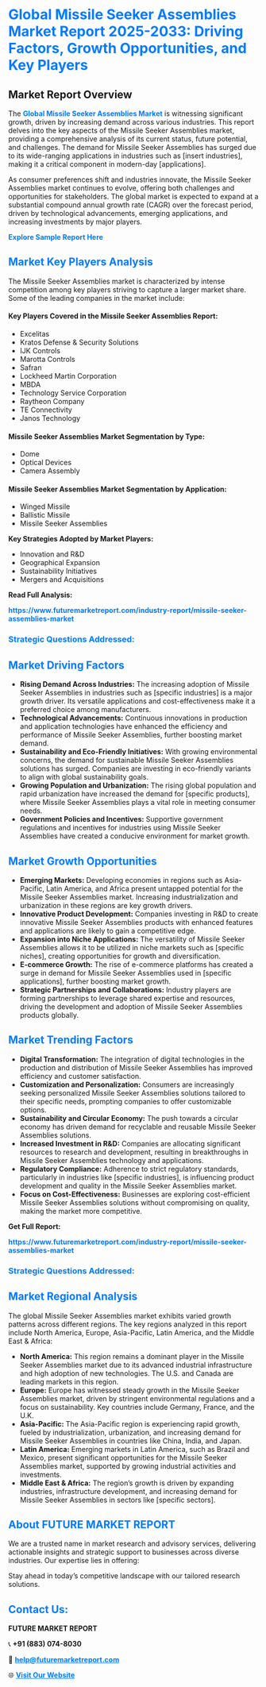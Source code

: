 <h1 style="color: #007BFF;">Global Missile Seeker Assemblies Market Report 2025-2033: Driving Factors, Growth Opportunities, and Key Players</h1>

<section id="overview">
<h2>Market Report Overview</h2>
<p>The <a href="https://www.futuremarketreport.com/industry-report/missile-seeker-assemblies-market" style="color: #007BFF; text-decoration: none;"><strong>Global Missile Seeker Assemblies Market</strong></a> is witnessing significant growth, driven by increasing demand across various industries. This report delves into the key aspects of the Missile Seeker Assemblies market, providing a comprehensive analysis of its current status, future potential, and challenges. The demand for Missile Seeker Assemblies has surged due to its wide-ranging applications in industries such as [insert industries], making it a critical component in modern-day [applications].</p>
<p>As consumer preferences shift and industries innovate, the Missile Seeker Assemblies market continues to evolve, offering both challenges and opportunities for stakeholders. The global market is expected to expand at a substantial compound annual growth rate (CAGR) over the forecast period, driven by technological advancements, emerging applications, and increasing investments by major players.</p>
</section>

<section id="overview">
<p><a href="https://www.futuremarketreport.com/request-sample/reportId=124238" style="color: #007BFF; text-decoration: none;"><strong>Explore Sample Report Here</strong></a></p>
</section>

<section id="key-players">
<h2 style="color: #007BFF;">Market Key Players Analysis</h2>
<p>The Missile Seeker Assemblies market is characterized by intense competition among key players striving to capture a larger market share. Some of the leading companies in the market include:</p>
<h4>Key Players Covered in the Missile Seeker Assemblies Report:</h4>
<ul><li>Excelitas</li><li>Kratos Defense &amp; Security Solutions</li><li>IJK Controls</li><li>Marotta Controls</li><li>Safran</li><li>Lockheed Martin Corporation</li><li>MBDA</li><li>Technology Service Corporation</li><li>Raytheon Company</li><li>TE Connectivity</li><li>Janos Technology</li></ul>
<h4>Missile Seeker Assemblies Market Segmentation by Type:</h4>
<ul><li>Dome</li><li>Optical Devices</li><li>Camera Assembly</li></ul>

<h4>Missile Seeker Assemblies Market Segmentation by Application:</h4>
<ul><li>Winged Missile</li><li>Ballistic Missile</li><li>Missile Seeker Assemblies</li></ul>
<p><strong>Key Strategies Adopted by Market Players:</strong></p>
<ul>
<li>Innovation and R&D</li>
<li>Geographical Expansion</li>
<li>Sustainability Initiatives</li>
<li>Mergers and Acquisitions</li>
</ul>
</section>

<section>
<p><strong>Read Full Analysis: </strong></p><a href="https://www.futuremarketreport.com/industry-report/missile-seeker-assemblies-market" style="color: #007BFF; text-decoration: none;"><strong>https://www.futuremarketreport.com/industry-report/missile-seeker-assemblies-market</strong></a>
<h3 style="color: #007BFF;">Strategic Questions Addressed:</h3>
</section>

<section id="driving-factors">
<h2 style="color: #007BFF;">Market Driving Factors</h2>
<ul>
<li><strong>Rising Demand Across Industries:</strong> The increasing adoption of Missile Seeker Assemblies in industries such as [specific industries] is a major growth driver. Its versatile applications and cost-effectiveness make it a preferred choice among manufacturers.</li>
<li><strong>Technological Advancements:</strong> Continuous innovations in production and application technologies have enhanced the efficiency and performance of Missile Seeker Assemblies, further boosting market demand.</li>
<li><strong>Sustainability and Eco-Friendly Initiatives:</strong> With growing environmental concerns, the demand for sustainable Missile Seeker Assemblies solutions has surged. Companies are investing in eco-friendly variants to align with global sustainability goals.</li>
<li><strong>Growing Population and Urbanization:</strong> The rising global population and rapid urbanization have increased the demand for [specific products], where Missile Seeker Assemblies plays a vital role in meeting consumer needs.</li>
<li><strong>Government Policies and Incentives:</strong> Supportive government regulations and incentives for industries using Missile Seeker Assemblies have created a conducive environment for market growth.</li>
</ul>
</section>

<section id="growth-opportunities">
<h2 style="color: #007BFF;">Market Growth Opportunities</h2>
<ul>
<li><strong>Emerging Markets:</strong> Developing economies in regions such as Asia-Pacific, Latin America, and Africa present untapped potential for the Missile Seeker Assemblies market. Increasing industrialization and urbanization in these regions are key growth drivers.</li>
<li><strong>Innovative Product Development:</strong> Companies investing in R&D to create innovative Missile Seeker Assemblies products with enhanced features and applications are likely to gain a competitive edge.</li>
<li><strong>Expansion into Niche Applications:</strong> The versatility of Missile Seeker Assemblies allows it to be utilized in niche markets such as [specific niches], creating opportunities for growth and diversification.</li>
<li><strong>E-commerce Growth:</strong> The rise of e-commerce platforms has created a surge in demand for Missile Seeker Assemblies used in [specific applications], further boosting market growth.</li>
<li><strong>Strategic Partnerships and Collaborations:</strong> Industry players are forming partnerships to leverage shared expertise and resources, driving the development and adoption of Missile Seeker Assemblies products globally.</li>
</ul>
</section>

<section id="trending-factors">
<h2 style="color: #007BFF;">Market Trending Factors</h2>
<ul>
<li><strong>Digital Transformation:</strong> The integration of digital technologies in the production and distribution of Missile Seeker Assemblies has improved efficiency and customer satisfaction.</li>
<li><strong>Customization and Personalization:</strong> Consumers are increasingly seeking personalized Missile Seeker Assemblies solutions tailored to their specific needs, prompting companies to offer customizable options.</li>
<li><strong>Sustainability and Circular Economy:</strong> The push towards a circular economy has driven demand for recyclable and reusable Missile Seeker Assemblies solutions.</li>
<li><strong>Increased Investment in R&D:</strong> Companies are allocating significant resources to research and development, resulting in breakthroughs in Missile Seeker Assemblies technology and applications.</li>
<li><strong>Regulatory Compliance:</strong> Adherence to strict regulatory standards, particularly in industries like [specific industries], is influencing product development and quality in the Missile Seeker Assemblies market.</li>
<li><strong>Focus on Cost-Effectiveness:</strong> Businesses are exploring cost-efficient Missile Seeker Assemblies solutions without compromising on quality, making the market more competitive.</li>
</ul>
</section>

<section>
<p><strong>Get Full Report: </strong></p><a href="https://www.futuremarketreport.com/industry-report/missile-seeker-assemblies-market" style="color: #007BFF; text-decoration: none;"><strong>https://www.futuremarketreport.com/industry-report/missile-seeker-assemblies-market</strong></a>
<h3 style="color: #007BFF;">Strategic Questions Addressed:</h3>
</section>


<section id="regional-analysis">
<h2 style="color: #007BFF;">Market Regional Analysis</h2>
<p>The global Missile Seeker Assemblies market exhibits varied growth patterns across different regions. The key regions analyzed in this report include North America, Europe, Asia-Pacific, Latin America, and the Middle East & Africa:</p>
<ul>
<li><strong>North America:</strong> This region remains a dominant player in the Missile Seeker Assemblies market due to its advanced industrial infrastructure and high adoption of new technologies. The U.S. and Canada are leading markets in this region.</li>
<li><strong>Europe:</strong> Europe has witnessed steady growth in the Missile Seeker Assemblies market, driven by stringent environmental regulations and a focus on sustainability. Key countries include Germany, France, and the U.K.</li>
<li><strong>Asia-Pacific:</strong> The Asia-Pacific region is experiencing rapid growth, fueled by industrialization, urbanization, and increasing demand for Missile Seeker Assemblies in countries like China, India, and Japan.</li>
<li><strong>Latin America:</strong> Emerging markets in Latin America, such as Brazil and Mexico, present significant opportunities for the Missile Seeker Assemblies market, supported by growing industrial activities and investments.</li>
<li><strong>Middle East & Africa:</strong> The region’s growth is driven by expanding industries, infrastructure development, and increasing demand for Missile Seeker Assemblies in sectors like [specific sectors].</li>
</ul>
</section>

<footer>
<h2 style="color: #007BFF;">About FUTURE MARKET REPORT</h2>
<p>We are a trusted name in market research and advisory services, delivering actionable insights and strategic support to businesses across diverse industries. Our expertise lies in offering:</p>

<p>Stay ahead in today’s competitive landscape with our tailored research solutions.</p>

<h2 style="color: #007BFF;">Contact Us:</h2>
<p><strong>FUTURE MARKET REPORT</strong></p>
<p>📞 <strong>+91 (883) 074-8030</strong></p>
<p>📧 <strong><a href="mailto:help@futuremarketreport.com" style="color: #007BFF;">help@futuremarketreport.com</a></strong></p>
<p>🌐 <strong><a href="https://www.futuremarketreport.com/" style="color: #007BFF;">Visit Our Website</a></strong></p>
</footer>